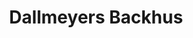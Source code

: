 ---
title: "Dallmeyers Backhus"
url: /buchholz-in-der-nordheide/dallmeyers-backhus/
shop: Bäckerei
---